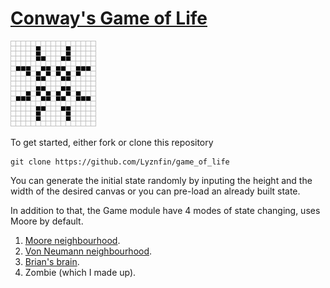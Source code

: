 # [Conway's Game of Life](https://en.wikipedia.org/wiki/Conway%27s_Game_of_Life)
![](https://github.com/Lyznfin/game_of_life/blob/master/Game_of_life_pulsar.gif)

To get started, either fork or clone this repository
```
git clone https://github.com/Lyznfin/game_of_life
```

You can generate the initial state randomly by inputing 
the height and the width of the desired canvas or
you can pre-load an already built state.

In addition to that, the Game module have 4 modes of state changing, uses Moore by default.
1. [Moore neighbourhood](https://conwaylife.com/wiki/Moore_neighbourhood/).
2. [Von Neumann neighbourhood](https://en.wikipedia.org/wiki/Von_Neumann_universal_constructor).
3. [Brian's brain](https://en.wikipedia.org/wiki/Brian%27s_Brain).
4. Zombie (which I made up).
